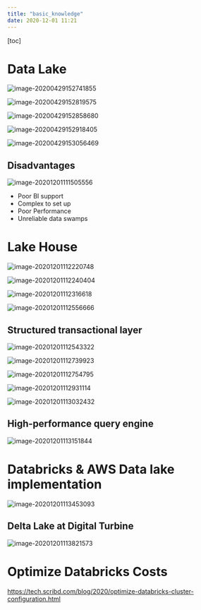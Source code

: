 ```yaml
---
title: "basic_knowledge"
date: 2020-12-01 11:21
---
```

[toc]





# Data Lake

![image-20200429152741855](basic_knowledge.assets/image-20200429152741855.png)









![image-20200429152819575](basic_knowledge.assets/image-20200429152819575.png)





![image-20200429152858680](basic_knowledge.assets/image-20200429152858680.png)





![image-20200429152918405](basic_knowledge.assets/image-20200429152918405.png)





![image-20200429153056469](basic_knowledge.assets/image-20200429153056469.png)





## Disadvantages

![image-20201201111505556](basic_knowledge.assets/image-20201201111505556.png)



* Poor BI support
* Complex to set up
* Poor Performance
* Unreliable data swamps



# Lake House

![image-20201201112220748](basic_knowledge.assets/image-20201201112220748.png)



![image-20201201112240404](basic_knowledge.assets/image-20201201112240404.png)



![image-20201201112316618](basic_knowledge.assets/image-20201201112316618.png)



![image-20201201112556666](basic_knowledge.assets/image-20201201112556666.png)





## Structured transactional layer 



![image-20201201112543322](basic_knowledge.assets/image-20201201112543322.png)



![image-20201201112739923](basic_knowledge.assets/image-20201201112739923.png)



![image-20201201112754795](basic_knowledge.assets/image-20201201112754795.png)



![image-20201201112931114](basic_knowledge.assets/image-20201201112931114.png)



![image-20201201113032432](basic_knowledge.assets/image-20201201113032432.png)





## High-performance query engine

![image-20201201113151844](basic_knowledge.assets/image-20201201113151844.png)





# Databricks & AWS Data lake implementation

![image-20201201113453093](basic_knowledge.assets/image-20201201113453093.png)







## Delta Lake at Digital Turbine

![image-20201201113821573](basic_knowledge.assets/image-20201201113821573.png)





# Optimize Databricks Costs

https://tech.scribd.com/blog/2020/optimize-databricks-cluster-configuration.html

